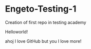 # Engeto-Testing-1
Creation of first repo in testing academy

Helloworld!


ahoj
I love GitHub but you I love more!